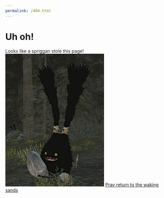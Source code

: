 ```yaml
---
permalink: /404.html
---
```

# Uh oh!
Looks like a spriggan stole this page!
![Spriggan](/images/spriggan.jpg "Spriggan")
[Pray return to the waking sands](/index.html)
